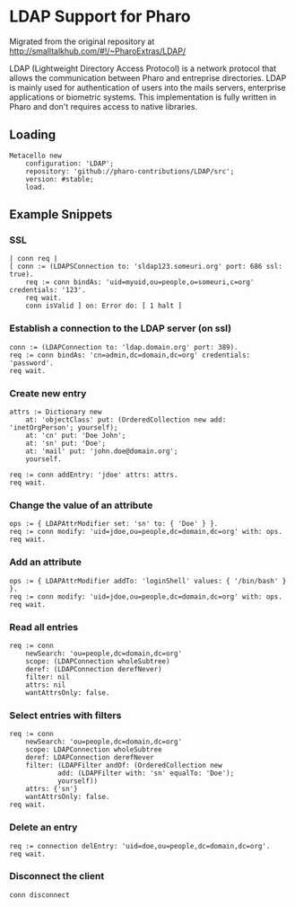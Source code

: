 # LDAP Support for Pharo

Migrated from the original repository at http://smalltalkhub.com/#!/~PharoExtras/LDAP/

LDAP (Lightweight Directory Access Protocol) is a network protocol that allows the communication between Pharo and entreprise directories. LDAP is mainly used for authentication of users into the mails servers, enterprise applications or biometric systems. This implementation is fully written in Pharo and don't requires access to native libraries.


## Loading
```
Metacello new
 	configuration: 'LDAP';
 	repository: 'github://pharo-contributions/LDAP/src';
	version: #stable;
	load.
```


## Example Snippets

### SSL
```
| conn req |
[ conn := (LDAPSConnection to: 'sldap123.someuri.org' port: 686 ssl: true).
	req := conn bindAs: 'uid=myuid,ou=people,o=someuri,c=org' credentials: '123'.
	req wait.
	conn isValid ] on: Error do: [ 1 halt ]
```

### Establish a connection to the LDAP server (on ssl)
```
conn := (LDAPConnection to: 'ldap.domain.org' port: 389).
req := conn bindAs: 'cn=admin,dc=domain,dc=org' credentials: 'password'.
req wait.
```

### Create new entry
```
attrs := Dictionary new
    at: 'objectClass' put: (OrderedCollection new add: 'inetOrgPerson'; yourself);
    at: 'cn' put: 'Doe John';
    at: 'sn' put: 'Doe';
    at: 'mail' put: 'john.doe@domain.org';
    yourself.

req := conn addEntry: 'jdoe' attrs: attrs.
req wait.
```

### Change the value of an attribute
```
ops := { LDAPAttrModifier set: 'sn' to: { 'Doe' } }.
req := conn modify: 'uid=jdoe,ou=people,dc=domain,dc=org' with: ops.
req wait.
```

### Add an attribute
```
ops := { LDAPAttrModifier addTo: 'loginShell' values: { '/bin/bash' } }.
req := conn modify: 'uid=jdoe,ou=people,dc=domain,dc=org' with: ops.
req wait.
```

### Read all entries
```
req := conn 
    newSearch: 'ou=people,dc=domain,dc=org' 
    scope: (LDAPConnection wholeSubtree) 
    deref: (LDAPConnection derefNever) 
    filter: nil 
    attrs: nil 
    wantAttrsOnly: false.
```

### Select entries with filters
```
req := conn
    newSearch: 'ou=people,dc=domain,dc=org'
    scope: LDAPConnection wholeSubtree
    deref: LDAPConnection derefNever
    filter: (LDAPFilter andOf: (OrderedCollection new 
            add: (LDAPFilter with: 'sn' equalTo: 'Doe'); 
            yourself))
    attrs: {'sn'}
    wantAttrsOnly: false.
req wait.
```

### Delete an entry
```
req := connection delEntry: 'uid=doe,ou=people,dc=domain,dc=org'.
req wait.
```

### Disconnect the client
```
conn disconnect
```
